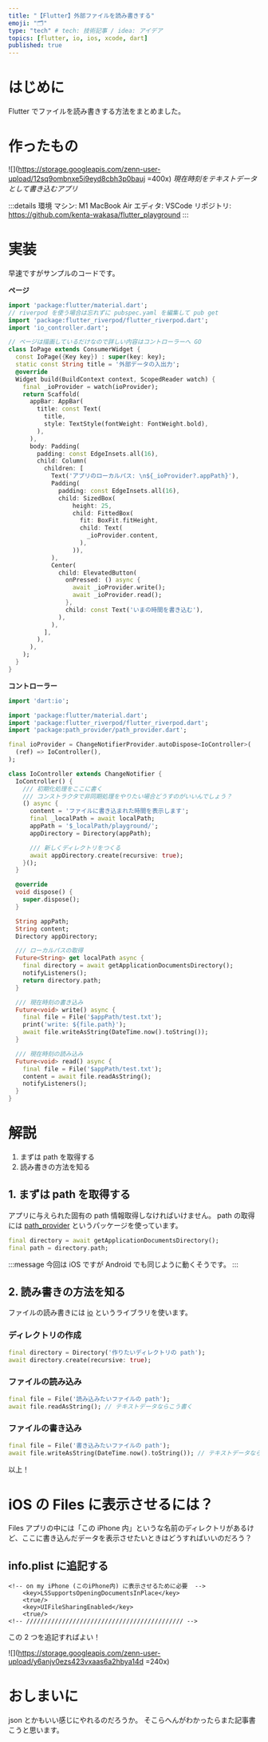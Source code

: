 ```yaml
---
title: "【Flutter】外部ファイルを読み書きする"
emoji: "🗂"
type: "tech" # tech: 技術記事 / idea: アイデア
topics: [flutter, io, ios, xcode, dart]
published: true
---
```


# はじめに

Flutter でファイルを読み書きする方法をまとめました。

# 作ったもの

![](https://storage.googleapis.com/zenn-user-upload/12sq9ombnxe5i9eyd8cbh3p0bauj =400x)
_現在時刻をテキストデータとして書き込むアプリ_

:::details 環境
マシン: M1 MacBook Air
エディタ: VSCode
リポジトリ: https://github.com/kenta-wakasa/flutter_playground
:::

# 実装

早速ですがサンプルのコードです。

**ページ**

```dart:io_page.dart
import 'package:flutter/material.dart';
// riverpod を使う場合は忘れずに pubspec.yaml を編集して pub get
import 'package:flutter_riverpod/flutter_riverpod.dart';
import 'io_controller.dart';

// ページは描画しているだけなので詳しい内容はコントローラーへ GO
class IoPage extends ConsumerWidget {
  const IoPage({Key key}) : super(key: key);
  static const String title = '外部データの入出力';
  @override
  Widget build(BuildContext context, ScopedReader watch) {
    final _ioProvider = watch(ioProvider);
    return Scaffold(
      appBar: AppBar(
        title: const Text(
          title,
          style: TextStyle(fontWeight: FontWeight.bold),
        ),
      ),
      body: Padding(
        padding: const EdgeInsets.all(16),
        child: Column(
          children: [
            Text('アプリのローカルパス: \n${_ioProvider?.appPath}'),
            Padding(
              padding: const EdgeInsets.all(16),
              child: SizedBox(
                  height: 25,
                  child: FittedBox(
                    fit: BoxFit.fitHeight,
                    child: Text(
                      _ioProvider.content,
                    ),
                  )),
            ),
            Center(
              child: ElevatedButton(
                onPressed: () async {
                  await _ioProvider.write();
                  await _ioProvider.read();
                },
                child: const Text('いまの時間を書き込む'),
              ),
            ),
          ],
        ),
      ),
    );
  }
}
```

**コントローラー**

```dart:io_controller.dart
import 'dart:io';

import 'package:flutter/material.dart';
import 'package:flutter_riverpod/flutter_riverpod.dart';
import 'package:path_provider/path_provider.dart';

final ioProvider = ChangeNotifierProvider.autoDispose<IoController>(
  (ref) => IoController(),
);

class IoController extends ChangeNotifier {
  IoController() {
    /// 初期化処理をここに書く
    /// コンストラクタで非同期処理をやりたい場合どうすのがいいんでしょう？
    () async {
      content = 'ファイルに書き込まれた時間を表示します';
      final _localPath = await localPath;
      appPath = '$_localPath/playground/';
      appDirectory = Directory(appPath);

      /// 新しくディレクトリをつくる
      await appDirectory.create(recursive: true);
    }();
  }

  @override
  void dispose() {
    super.dispose();
  }

  String appPath;
  String content;
  Directory appDirectory;

  /// ローカルパスの取得
  Future<String> get localPath async {
    final directory = await getApplicationDocumentsDirectory();
    notifyListeners();
    return directory.path;
  }

  /// 現在時刻の書き込み
  Future<void> write() async {
    final file = File('$appPath/test.txt');
    print('write: ${file.path}');
    await file.writeAsString(DateTime.now().toString());
  }

  /// 現在時刻の読み込み
  Future<void> read() async {
    final file = File('$appPath/test.txt');
    content = await file.readAsString();
    notifyListeners();
  }
}
```

# 解説

1. まずは path を取得する
1. 読み書きの方法を知る

## 1. まずは path を取得する

アプリに与えられた固有の path 情報取得しなければいけません。
path の取得には [path_provider](https://pub.dev/packages/path_provider) というパッケージを使っています。

```dart
final directory = await getApplicationDocumentsDirectory();
final path = directory.path;
```

:::message
今回は iOS ですが Android でも同じように動くそうです。
:::

## 2. 読み書きの方法を知る

ファイルの読み書きには [io](https://api.dart.dev/stable/2.10.4/dart-io/dart-io-library.html) というライブラリを使います。

### ディレクトリの作成

```dart
final directory = Directory('作りたいディレクトリの path');
await directory.create(recursive: true);
```

### ファイルの読み込み

```dart
final file = File('読み込みたいファイルの path');
await file.readAsString(); // テキストデータならこう書く
```

### ファイルの書き込み

```dart
final file = File('書き込みたいファイルの path');
await file.writeAsString(DateTime.now().toString()); // テキストデータならこう書く
```

以上！

# iOS の Files に表示させるには？

Files アプリの中には「この iPhone 内」というな名前のディレクトリがあるけど、ここに書き込んだデータを表示させたいときはどうすればいいのだろう？

## info.plist に追記する

```xml:info.plist
<!-- on my iPhone (このiPhone内) に表示させるために必要  -->
    <key>LSSupportsOpeningDocumentsInPlace</key>
    <true/>
    <key>UIFileSharingEnabled</key>
    <true/>
<!-- //////////////////////////////////////////// -->
```

この 2 つを追記すればよい！

![](https://storage.googleapis.com/zenn-user-upload/y6anjv0ezs423vxaas6a2hbya14d =240x)

# おしまいに

json とかもいい感じにやれるのだろうか。
そこらへんがわかったらまた記事書こうと思います。
